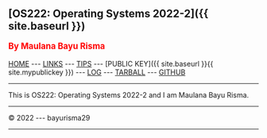 
[OS222: Operating Systems 2022-2]({{ site.baseurl }})
---
<span style="color:red; font-weight:bold; font-size:larger;">By Maulana Bayu Risma</span>
<br><br>
[HOME](https://bayurisma29.github.io/os222/) ---
[LINKS](LINKS/) ---
[TIPS](TIPS/) ---
[PUBLIC KEY]({{ site.baseurl }}{{ site.mypublickey }}) ---
[LOG](TXT/mylog.txt) ---
[TARBALL]() ---
[GITHUB](https://github.com/bayurisma29/os222)
<br>
<hr>
This is OS222: Operating Systems 2022-2 and I am Maulana Bayu Risma.
<hr>
&copy; 2022 --- bayurisma29
<hr>
<br>
